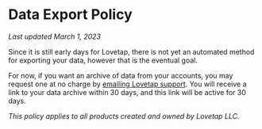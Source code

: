 # Data Export Policy

*Last updated March 1, 2023*

Since it is still early days for Lovetap, there is not yet an automated method for exporting your data, however that is the eventual goal. 

For now, if you want an archive of data from your accounts, you may request one at no charge by [emailing Lovetap support](mailto:help@lovetap.fm). You will receive a link to your data archive within 30 days, and this link will be active for 30 days.

*This policy applies to all products created and owned by Lovetap LLC.*
